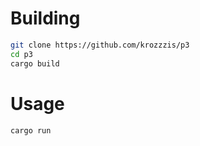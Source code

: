 # Building

```bash
git clone https://github.com/krozzzis/p3
cd p3
cargo build
```

# Usage

```bash
cargo run
```
